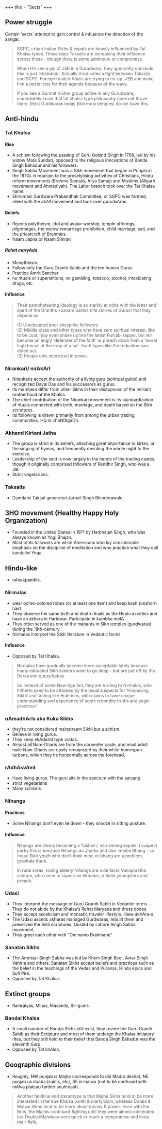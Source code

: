 +++
title = "Sects"
+++

## Power struggle
Certain ‘sects’ attempt to gain control & influence the direction of the sangat.

> SGPC, urban Indian Sikhs & expats are heavily influenced by Tat Khalsa types. These days Taksalis are increasing their influence across these - though there is some admixture or compromise.
>
> When H’s see a pic of JSB in a Gurudwara, they ignorantly conclude this is just ‘khalistani’. Actually it indicates a fight between Taksalis and SGPC. Foreign funded Khalis are trying to co-opt JSB and make him a poster boy for their agenda because of the wave.
>
> If you see a Gurmat Vichar group active in any Gurudwara, immediately know that tat khalsa type philosophy does not thrive there. Most Gurdwaras today (like most temples) do not have this.

## Anti-hindu
### Tat Khalsa
#### Rise
- A schism following the passing of Guru Gobind Singh in 1708, led by his widow Mata Sundari, opposed to the religious innovations of Banda Singh Bahadur and his followers.
- Singh Sabha Movement was a Sikh movement that began in Punjab in the 1870s in reaction to the proselytising activities of Christians, Hindu reform movements (Brahmo Samajis, Arya Samaj) and Muslims (Aligarh movement and Ahmadiyah). The Lahor branch took over the Tat Khalsa name.
- Shiromani Gurdwara Prabandhak Committee, or SGPC was formed, allied with the akAlI movement and took over gurudvAras. 

#### Beliefs
- Rejects polytheism, idol and avatar worship, temple offerings, pilgrimages, the widow remarriage prohibition, child marriage, sati, and the priestcraft of Brahmins.
- Naam Japna or Naam Simran

##### Rehat maryAda
- Monotheism.
- Follow only the Guru Granth Sahib and the ten human Gurus
- Practice Amrit Sanchar
- no rituals or superstitions; no gambling, tobacco, alcohol, intoxicating drugs, etc.


#### Influence
> Their  pampheteering ideology is so starkly at odds with the letter and spirit of the Granths +Janam Sakhis (life stories of Gurus) that they depend on 
>
> (1) Uneducated poor sheeplike followers  
> (2) Middle class and other types who have zero spiritual interest, like to be cool, may even shave up like the latest Punjabi rapper, but will become an angry ‘defender of the faith’ or preach down from a ‘moral high horse’ at the drop of a hat. Such types like the reductionisms doled out.  
> (3) People only interested in power.

### Nirankari/ nirAkArI
- Nirankaris accept the authority of a living guru (spiritual guide) and recognized Dayal Das and his successors as gurus. 
- Its members differ from other Sikhs in their disapproval of the militant brotherhood of the Khalsa.
- The chief contribution of the Nirankari movement is its standardization of rituals connected with birth, marriage, and death based on the Sikh scriptures.
- Its following is drawn primarily from among the urban trading communities. HQ in chaNDIgaDh.


### Akhand Kirtani Jatha
- The group is strict in its beliefs, attaching great importance to kirtan, or the singing of hymns, and frequently devoting the whole night to the exercise.
- Leadership of the sect is now largely in the hands of the trading castes, though it originally comprised followers of Randhir Singh, who was a Jat.
- Strict vegetarians.

### Taksalis
- Damdami Taksal generated Jarnail Singh Bhinderawale. 

## 3HO movement (Healthy Happy Holy Organization)
- Founded in the United States in 1971 by Harbhajan Singh, who was always known as Yogi Bhajan.
-  Most of its followers are white Americans who lay considerable emphasis on the discipline of meditation and who practice what they call kundalini Yoga.

## Hindu-like
- nAnakpanthis.


### Nirmalas
- wear ochre-colored robes (or at least one item) and keep kesh (unshorn hair)
- They observe the same birth and death rituals as the Hindu ascetics and have an akhara in Haridwar. Participate in kumbha melA.
- They often served as one of the mahants in Sikh temples (gurdwaras) during the 18th-century.
- Nirmalas interpret the Sikh literature in Vedantic terms

#### Influence
- Opposed by Tat Khalsa.

> Nirmalas have gradually become more acceptable lately because many educated Sikh seekers want to go deep - but are put off by the Deras and gurus/babas. 
>
> So instead of some New Age fad, they are turning to Nirmalas, who hitherto used to be attacked by the usual suspects for ‘Hinduising Sikhi’ and ‘acting like Brahmins, with claims to have unique understanding and experience of some recondite truths and yogic practices’.

### nAmadhArIs aka Kuka Sikhs
- they’re not considered mainstream Sikhi but a schism.
- Believe in living gurus. 
- They keep ekAdashI type vratas.
- Almost all Nam-Dharis are from the carpenter caste, and most adult male Nam-Dharis are easily recognized by their white homespun turbans, which they tie horizontally across the forehead.

### rAdhAsvAmI
- Have living gurus. The guru sits in the sanctum with the satsang
- strict vegetarians
- Many schisms

### Nihangs
#### Practices
- Some Nihangs don’t even lie down - they snooze in sitting posture.

#### Influence
> Nihangs are slowly becoming a ‘fashion’, esp among expats. I suspect partly this is because Nihangs do Jhatka and also imbibe Bhang - so those Sikh youth who don’t think meat or bhang are a problem, gravitate there.
>
> In rural areas, roving elderly Nihangs are a de facto Vanaprastha ashram, who come to supervise Akhadas, initiate youngsters and preach.

### Udasi
- They interpret the message of Guru Granth Sahib in Vedantic terms. They do not abide by the Khalsa's Rehat Maryada and dress codes.
- They accept asceticism and monastic traveler lifestyle. Have akhAra-s.
- The Udasi ascetic akharas managed Gurdwaras, rebuilt them and preserved the Sikh scriptures. Ousted by Lahore Singh Sabha movement.
- They greet each other with "Om namo Brahmane"

### Sanatan Sikhs
- The Amritsar Singh Sabha was led by Khem Singh Bedi, Avtar Singh Vahiria and others. Sanatan Sikhs accept beliefs and practices such as the belief in the teachings of the Vedas and Puranas, Hindu epics and Sufi Pirs.
- Opposed by Tat Khalsa.

## Extinct groups
- Ramraiyas, Minas, Masands, Sir-gums

### Bandai Khalsa
- A small number of Bandai Sikhs still exist, they revere the Guru Granth Sahib as their Scripture and most of them undergo the Khalsa initiatory rites, but they still hold to their belief that Banda Singh Bahadur was the eleventh Guru.
- Opposed by Tat khAlsa.


## Geographic divisions
- Roughly, NW punjab is Majha (corresponds to old Madra desha), NE punjab us doaba (sainis, etc), SE is malwa (not to be confused with mAlva plateau farther southeast).

> Another faultline and stereotype is that Majha Sikhs tend to be more interested in the true Khalsa panth & martyrdom, whereas Doaba & Malwa Sikhs tend to be more about money & power. Even with the Brits, the Majhis continued fighting until they were almost obliterated, but Doabis/Malwiyas were quick to reach a compromise and keep their fiefs.